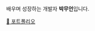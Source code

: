 배우며 성장하는 개발자 **박무언**입니다.

[📄 포트폴리오](https://clean-scallion-0ca.notion.site/6f97ba934f71417888779ae9a1f9cefa?pvs=4)
